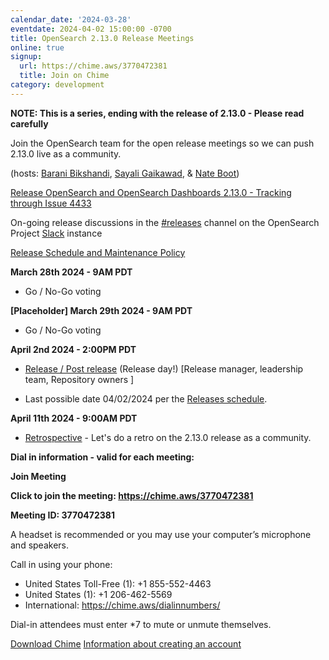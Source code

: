 ```yaml
---
calendar_date: '2024-03-28'
eventdate: 2024-04-02 15:00:00 -0700
title: OpenSearch 2.13.0 Release Meetings
online: true
signup:
  url: https://chime.aws/3770472381
  title: Join on Chime
category: development
---
```


**NOTE: This is a series, ending with the release of 2.13.0 - Please read carefully**

Join the OpenSearch team for the open release meetings so we can push 2.13.0 live as a community.

(hosts: [Barani Bikshandi](https://github.com/bbarani), [Sayali Gaikawad](https://github.com/gaiksaya), & [Nate Boot](https://github.com/nateynateynate))

[Release OpenSearch and OpenSearch Dashboards 2.13.0 - Tracking through Issue 4433](https://github.com/opensearch-project/opensearch-build/issues/4433)

On-going release discussions in the [#releases](https://opensearch.slack.com/archives/C0561HRK961) channel on the OpenSearch Project [Slack](https://opensearch.org/slack.html) instance

[Release Schedule and Maintenance Policy](https://opensearch.org/releases.html)

**March 28th 2024 - 9AM PDT**

* Go / No-Go voting

**[Placeholder] March 29th 2024 - 9AM PDT**

* Go / No-Go voting

**April 2nd 2024 - 2:00PM PDT**

* [Release / Post release](https://github.com/opensearch-project/opensearch-build/wiki/Releasing-the-Distribution#release) (Release day!) [Release manager, leadership team, Repository owners ]

* Last possible date 04/02/2024 per the [Releases schedule](https://opensearch.org/releases.html).

**April 11th 2024 - 9:00AM PDT**

* [Retrospective](https://github.com/opensearch-project/opensearch-build/issues/4602) - Let's do a retro on the 2.13.0 release as a community.
  

**Dial in information - valid for each meeting:**

**Join Meeting**

**Click to join the meeting: <https://chime.aws/3770472381>**

**Meeting ID: 3770472381** 

A headset is recommended or you may use your computer’s microphone and speakers.

Call in using your phone: 
- United States Toll-Free (1): +1 855-552-4463
- United States (1): +1 206-462-5569
- International: https://chime.aws/dialinnumbers/

Dial-in attendees must enter *7 to mute or unmute themselves.

[Download Chime](https://aws.amazon.com/chime/download)
[Information about creating an account](https://aws.amazon.com/chime/getting-started)
